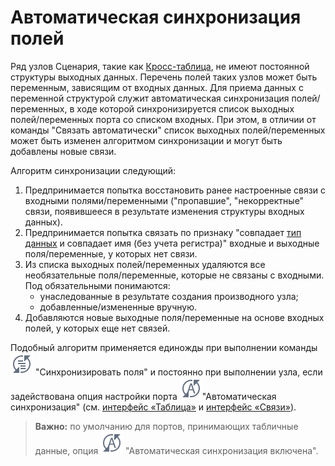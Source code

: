 # Автоматическая синхронизация полей

Ряд узлов Сценария, такие как [Кросс-таблица](../../processors/transformation/cross-table.md), не имеют постоянной структуры выходных данных. Перечень полей таких узлов может быть переменным, зависящим от входных данных. Для приема данных с переменной структурой служит автоматическая синхронизация полей/переменных, в ходе которой синхронизируется список выходных полей/переменных порта со списком входных. При этом, в отличии от команды "Связать автоматически" список выходных полей/переменных может быть изменен алгоритмом синхронизации и могут быть добавлены новые связи.

Алгоритм синхронизации следующий:

1. Предпринимается попытка восстановить ранее настроенные связи с входными полями/переменными ("пропавшие", "некорректные" связи, появившееся в результате изменения структуры входных данных).
2. Предпринимается попытка связать по признаку "совпадает [тип данных](../../data/datatype.md)
   и совпадает имя (без учета регистра)" входные и выходные поля/переменные, у которых нет связи.
3. Из списка выходных полей/переменных удаляются все необязательные поля/переменные, которые не связаны с входными. Под обязательными понимаются:
   * унаследованные в результате создания производного узла;
   * добавленные/измененные вручную.
4. Добавляются новые выходные поля/переменные на основе входных полей, у которых еще нет связей.

Подобный алгоритм применяется единожды при выполнении команды
![](../../images/icons/toolbar-controls/sync-columns_default.svg)
"Синхронизировать поля" и постоянно при выполнении узла, если задействована опция настройки порта
![](../../images/icons/toolbar-controls/auto-sync-columns_default.svg)"Автоматическая синхронизация"
(см. [интерфейс «Таблица»](./interface-table.md)
и [интерфейс «Связи»](./interface-relations.md)).

> **Важно:** по умолчанию для портов, принимающих табличные данные, опция ![](../../images/icons/toolbar-controls/auto-sync-columns_default.svg) "Автоматическая синхронизация включена".